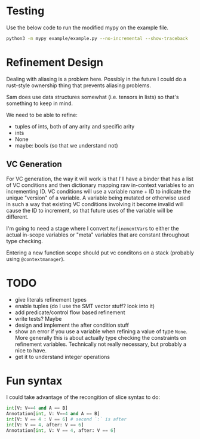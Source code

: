 # Testing
Use the below code to run the modified mypy on the example file.

```bash
python3 -m mypy example/example.py --no-incremental --show-traceback
```

# Refinement Design
Dealing with aliasing is a problem here. Possibly in the future I could do a
rust-style ownership thing that prevents aliasing problems.

Sam does use data structures somewhat (i.e. tensors in lists) so that's
something to keep in mind.

We need to be able to refine:
- tuples of ints, both of any arity and specific arity
- ints
- None
- maybe: bools (so that we understand not)

## VC Generation
For VC generation, the way it will work is that I'll have a binder that has a
list of VC conditions and then dictionary mapping raw in-context variables to an
incrementing ID. VC conditions will use a variable name + ID to indicate the
unique "version" of a variable. A variable being mutated or otherwise used in
such a way that existing VC conditions involving it become invalid will cause
the ID to increment, so that future uses of the variable will be different.

I'm going to need a stage where I convert `RefinementVar`s to either the actual
in-scope variables or "meta" variables that are constant throughout type
checking.

Entering a new function scope should put vc conditons on a stack (probably using
`@contextmanager`).

# TODO
- give literals refinement types
- enable tuples (do I use the SMT vector stuff? look into it)
- add predicate/control flow based refinement
- write tests? Maybe
- design and implement the after condition stuff
- show an error if you use a variable when refining a value of type `None`. More
  generally this is about actually type checking the constraints on refinement
  variables. Technically not really necessary, but probably a nice to have.
- get it to understand integer operations

# Fun syntax
I could take advantage of the recongition of slice syntax to do:

```python
int[V: V==4 and A == B]
Annotation[int, V: V==4 and A == B]
int[V: V == 4 : V == 6] # second `:` is after
int[V: V == 4, after: V == 6]
Annotation[int, V: V == 4, after: V == 6]
```
